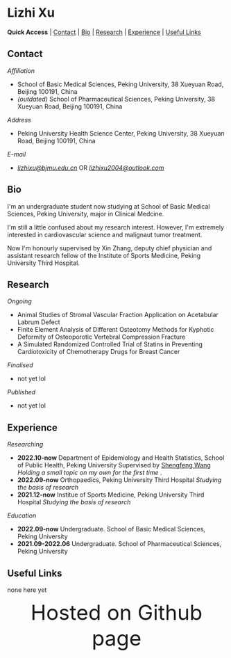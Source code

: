 # Lizhi Xu

**Quick Access** | [Contact](#contact) | [Bio](#bio) | [Research](#research) | [Experience](#exp) | [Useful Links](#useful)


<a id = "contact"></a>
## Contact
*Affiliation*
+ School of Basic Medical Sciences, Peking University, 38 Xueyuan Road, Beijing 100191, China 
+ *(outdated)* School of Pharmaceutical Sciences, Peking University, 38 Xueyuan Road, Beijing 100191, China

*Address*
+ Peking University Health Science Center, Peking University, 38 Xueyuan Road, Beijing 100191, China

*E-mail*
+ *lizhixu@bjmu.edu.cn* OR *lizhixu2004@outlook.com*

<a id = "bio"></a>
## Bio
I'm an undergraduate student now studying at School of Basic Medical Sciences, Peking University, major in Clinical Medcine.

I'm still a little confused about my research interest. However, I'm extremely interested in cardiovascular science and malignaut tumor treatment.

Now I'm honourly supervised by Xin Zhang, deputy chief physician and assistant research fellow of the Institute of Sports Medicine, Peking University Third Hospital.

<a id = "research"></a>
## Research

*Ongoing*
+ Animal Studies of Stromal Vascular Fraction Application on Acetabular Labrum Defect
+ Finite Element Analysis of Different Osteotomy Methods for Kyphotic Deformity of Osteoporotic Vertebral Compression Fracture
+ A Simulated Randomized Controlled Trial of Statins in Preventing Cardiotoxicity of Chemotherapy Drugs for Breast Cancer

*Finalised*
+ not yet lol

*Published*
+ not yet lol

<a id = "exp"></a>
## Experience

*Researching*
+ **2022.10-now** Department of Epidemiology and Health Statistics, School of Public Health, Peking University Supervised by [Shengfeng Wang](http://sph.pku.edu.cn/info/1186/3606.htm) *Holding a small topic on my own for the first time* .
+ **2022.09-now** Orthopaedics, Peking University Third Hospital *Studying the basis of research*
+ **2021.12-now** Institue of Sports Medicine, Peking University Third Hospital *Studying the basis of research*

*Education*
+ **2022.09-now** Undergraduate. School of Basic Medical Sciences, Peking University
+ **2021.09-2022.06** Undergraduate. School of Pharmaceutical Sciences, Peking University

<a id = "useful"></a>
## Useful Links
none here yet

<div align = "center"><font size = 25>Hosted on Github page</font></div>

